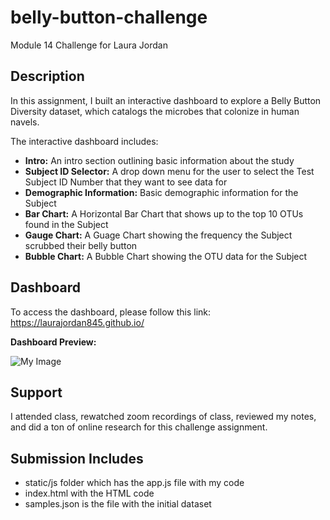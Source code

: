 # belly-button-challenge
Module 14 Challenge for Laura Jordan

## Description
In this assignment, I built an interactive dashboard to explore a Belly Button Diversity dataset, which catalogs the microbes that colonize in human navels. 

The interactive dashboard includes:
* **Intro:** An intro section outlining basic information about the study
* **Subject ID Selector:** A drop down menu for the user to select the Test Subject ID Number that they want to see data for
* **Demographic Information:** Basic demographic information for the Subject 
* **Bar Chart:** A Horizontal Bar Chart that shows up to the top 10 OTUs found in the Subject
* **Gauge Chart:** A Guage Chart showing the frequency the Subject scrubbed their belly button
* **Bubble Chart:** A Bubble Chart showing the OTU data for the Subject

## Dashboard
To access the dashboard, please follow this link: https://laurajordan845.github.io/

**Dashboard Preview:** 

![My Image](ScreenShotDashboard.PNG)

## Support
I attended class, rewatched zoom recordings of class, reviewed my notes, and did a ton of online research for this challenge assignment.

## Submission Includes 
* static/js folder which has the app.js file with my code
* index.html with the HTML code
* samples.json is the file with the initial dataset
